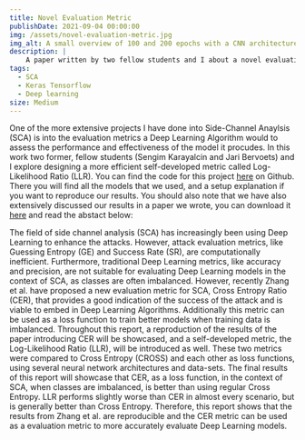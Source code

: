 ```yaml
---
title: Novel Evaluation Metric
publishDate: 2021-09-04 00:00:00
img: /assets/novel-evaluation-metric.jpg
img_alt: A small overview of 100 and 200 epochs with a CNN architecture and MLP architecture, using the novel-evaluation metric on a software-based encryption power signal data-set.
description: |
    A paper written by two fellow students and I about a novel evaluation metric for SCA.
tags:
  - SCA
  - Keras Tensorflow
  - Deep learning
size: Medium
---
```

One of the more extensive projects I have done into Side-Channel Anaylsis (SCA) is into the evaluation metrics a Deep Learning Algorithm would to assess the performance and effectiveness of the model it procudes. In this work two former, fellow students (Sengim Karayalcin and Jari Bervoets) and I explore designing a more efficient self-developed metric called Log-Likelihood Ratio (LLR). You can find the code for this project [here](https://github.com/Jurkyy/novel-evaluation-metric) on Github. There you will find all the models that we used, and a setup explanation if you want to reproduce our results. You should also note that we have also extensively discussed our results in a paper we wrote, you can download it <a href="/assets/novel-evaluation-metric.pdf" download>here</a> and read the abstact below: 

The field of side channel analysis (SCA) has increasingly been using Deep Learning
to enhance the attacks. However, attack evaluation metrics, like Guessing Entropy
(GE) and Success Rate (SR), are computationally inefficient. Furthermore, traditional
Deep Learning metrics, like accuracy and precision, are not suitable for evaluating Deep
Learning models in the context of SCA, as classes are often imbalanced. However,
recently Zhang et al. have proposed a new evaluation metric for SCA, Cross Entropy
Ratio (CER), that provides a good indication of the success of the attack and is viable
to embed in Deep Learning Algorithms. Additionally this metric can be used as a loss
function to train better models when training data is imbalanced. Throughout this
report, a reproduction of the results of the paper introducing CER will be showcased,
and a self-developed metric, the Log-Likelihood Ratio (LLR), will be introduced as
well. These two metrics were compared to Cross Entropy (CROSS) and each other
as loss functions, using several neural network architectures and data-sets. The final
results of this report will showcase that CER, as a loss function, in the context of
SCA, when classes are imbalanced, is better than using regular Cross Entropy. LLR
performs slightly worse than CER in almost every scenario, but is generally better
than Cross Entropy. Therefore, this report shows that the results from Zhang et al.
are reproducible and the CER metric can be used as a evaluation metric to more accurately evaluate Deep Learning models.